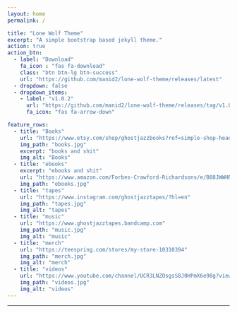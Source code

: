 ```yaml
---
layout: home
permalink: /

title: "Lone Wolf Theme"
excerpt: "A simple bootstrap based jekyll theme."
action: true
action_btn:
  - label: "Download"
    fa_icon : "fas fa-download"
    class: "btn btn-lg btn-success"
    url: "https://github.com/manid2/lone-wolf-theme/releases/latest"
  - dropdown: false
  - dropdown_items:
    - label: "v1.0.2"
      url: "https://github.com/manid2/lone-wolf-theme/releases/tag/v1.0.2"
      fa_icon: "fas fa-arrow-down"

feature_rows:
  - title: "Books"
    url: "https://www.etsy.com/shop/ghostjazzbooks?ref=simple-shop-header-name&listing_id=876682124"
    img_path: "books.jpg"
    excerpt: "books and shit"
    img_alt: "Books"
  - title: "ebooks"
    excerpt: "ebooks and shit"
    url: "https://www.amazon.com/Forbes-Crawford-Richardsons/e/B08JWWHN1P?ref=sr_ntt_srch_lnk_1&qid=1605456782&sr=8-1"
    img_path: "ebooks.jpg"
  - title: "tapes"
    url: "https://www.instagram.com/ghostjazztapes/?hl=en"
    img_path: "tapes.jpg"
    img_alt: "tapes"
  - title: "music"
    url: "https://www.ghostjazztapes.bandcamp.com"
    img_path: "music.jpg"
    img_alt: "music"
  - title: "merch"
    url: "https://teespring.com/stores/my-store-10310394"
    img_path: "merch.jpg"
    img_alt: "merch"
  - title: "videos"
    url: "https://www.youtube.com/channel/UCR3LNZOsgsS8J0HPmX6e98g?view_as=subscriber"
    img_path: "videos.jpg"
    img_alt: "videos"
---
```

---
